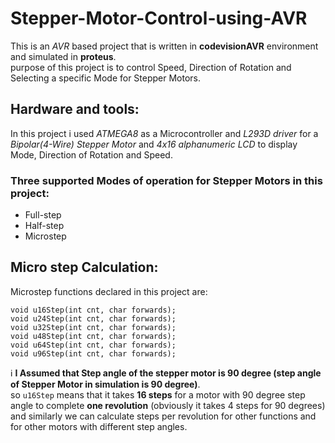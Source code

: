 # Stepper-Motor-Control-using-AVR
This is an *AVR* based project that is written in **codevisionAVR** environment and simulated in **proteus**.<br>
purpose of this project is to control Speed, Direction of Rotation and Selecting a specific Mode for Stepper Motors.<br>

## Hardware and tools:
In this project i used *ATMEGA8* as a Microcontroller and *L293D driver* for a *Bipolar(4-Wire) Stepper Motor* and *4x16 alphanumeric LCD* to display Mode, Direction of Rotation and Speed.<br>

### Three supported Modes of operation for Stepper Motors in this project:
- Full-step 
- Half-step
- Microstep

## Micro step Calculation:
Microstep functions declared in this project are: 
```
void u16Step(int cnt, char forwards);
void u24Step(int cnt, char forwards);
void u32Step(int cnt, char forwards);
void u48Step(int cnt, char forwards);
void u64Step(int cnt, char forwards);
void u96Step(int cnt, char forwards);
```
:information_source: **I Assumed that Step angle of the stepper motor is 90 degree (step angle of Stepper Motor in simulation is 90 degree)**.<br>
so `u16Step` means that it takes **16 steps** for a motor with 90 degree step angle to complete **one revolution** (obviously it takes 4 steps for 90 degrees) and similarly we can calculate steps per revolution for other functions and for other motors with different step angles.
